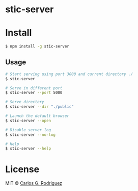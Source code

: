 # stic-server

# Install

```bash
$ npm install -g stic-server
```

## Usage

```bash
# Start serving using port 3000 and current directory ./
$ stic-server

# Serve in different port
$ stic-server --port 5000

# Serve directory
$ stic-server --dir "./public"

# Launch the default browser
$ stic-server --open

# Disable server log
$ stic-server --no-log

# Help
$ stic-server --help
```

# License

MIT © [Carlos G. Rodriguez](https://github.com/carlosroec)